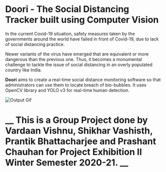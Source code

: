 # Doori - The Social Distancing Tracker built using Computer Vision

In the current Covid-19 situation, safety measures taken by the governments around the world have failed in front of Covid-19, due to lack of social distancing practice.

Newer variants of the virus have emerged that are equivalent or more dangerous than the previous one. Thus, it becomes a monumental challenge to tackle the issue of social distancing in an overly populated country like India. 

__Doori__ aims to create a real-time social distance monitoring software so that administrators can use them to locate breach of bio-bubbles. It uses OpenCV library and YOLO v3 for real-time human detection.

![Output Gif](https://github.com/darthvardaan/Doori/blob/main/mylib/videos/output.gif)


# __ This is a Group Project done by Vardaan Vishnu, Shikhar Vashisth, Prantik Bhattacharjee and Prashant Chauhan for Project Exhibition II Winter Semester 2020-21. __  
